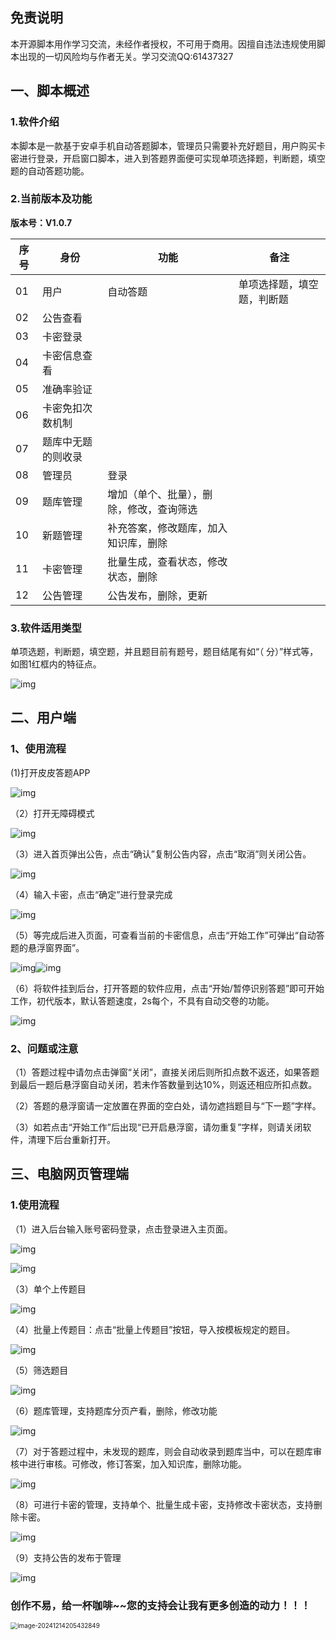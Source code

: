 ## 免责说明

本开源脚本用作学习交流，未经作者授权，不可用于商用。因擅自违法违规使用脚本出现的一切风险均与作者无关。学习交流QQ:61437327

## 一、脚本概述

### 1.软件介绍

本脚本是一款基于安卓手机自动答题脚本，管理员只需要补充好题目，用户购买卡密进行登录，开启窗口脚本，进入到答题界面便可实现单项选择题，判断题，填空题的自动答题功能。

### 2.当前版本及功能

**版本号：V1.0.7**

| 序号 | 身份               | 功能                                     | 备注                       |
| ---- | ------------------ | ---------------------------------------- | -------------------------- |
| 01   | 用户               | 自动答题                                 | 单项选择题，填空题，判断题 |
| 02   | 公告查看           |                                          |                            |
| 03   | 卡密登录           |                                          |                            |
| 04   | 卡密信息查看       |                                          |                            |
| 05   | 准确率验证         |                                          |                            |
| 06   | 卡密免扣次数机制   |                                          |                            |
| 07   | 题库中无题的则收录 |                                          |                            |
| 08   | 管理员             | 登录                                     |                            |
| 09   | 题库管理           | 增加（单个、批量），删除，修改，查询筛选 |                            |
| 10   | 新题管理           | 补充答案，修改题库，加入知识库，删除     |                            |
| 11   | 卡密管理           | 批量生成，查看状态，修改状态，删除       |                            |
| 12   | 公告管理           | 公告发布，删除，更新                     |                            |

### 3.软件适用类型

单项选题，判断题，填空题，并且题目前有题号，题目结尾有如“（ 分）”样式等，如图1红框内的特征点。

![img](README.assets/clip_image002.jpg)

## 二、用户端

### 1、使用流程

(1)打开皮皮答题APP

![img](README.assets/clip_image002-1734180333921.jpg)



（2）打开无障碍模式

![img](README.assets/clip_image004.jpg)

（3）进入首页弹出公告，点击“确认”复制公告内容，点击“取消”则关闭公告。

![img](README.assets/clip_image006.jpg)

（4）输入卡密，点击“确定”进行登录完成

![img](README.assets/clip_image008.jpg)

（5）等完成后进入页面，可查看当前的卡密信息，点击“开始工作”可弹出“自动答题的悬浮窗界面”。

![img](README.assets/clip_image010.jpg)![img](README.assets/clip_image012.jpg)

（6）将软件挂到后台，打开答题的软件应用，点击“开始/暂停识别答题”即可开始工作，初代版本，默认答题速度，2s每个，不具有自动交卷的功能。

![img](README.assets/clip_image013.jpg)

### 2、问题或注意

（1）答题过程中请勿点击弹窗“关闭”，直接关闭后则所扣点数不返还，如果答题到最后一题后悬浮窗自动关闭，若未作答数量到达10%，则返还相应所扣点数。

（2）答题的悬浮窗请一定放置在界面的空白处，请勿遮挡题目与“下一题”字样。

（3）如若点击“开始工作”后出现“已开启悬浮窗，请勿重复”字样，则请关闭软件，清理下后台重新打开。

## 三、电脑网页管理端

### 1.使用流程

（1）进入后台输入账号密码登录，点击登录进入主页面。

![img](README.assets/clip_image015.jpg)

![img](README.assets/clip_image017.jpg)

（3）单个上传题目

![img](README.assets/clip_image019.jpg)

（4）批量上传题目：点击“批量上传题目”按钮，导入按模板规定的题目。

![img](README.assets/clip_image021.jpg)

（5）筛选题目

![img](README.assets/clip_image023.jpg)

（6）题库管理，支持题库分页产看，删除，修改功能

![img](README.assets/clip_image025.jpg)

（7）对于答题过程中，未发现的题库，则会自动收录到题库当中，可以在题库审核中进行审核。可修改，修订答案，加入知识库，删除功能。

![img](README.assets/clip_image027.jpg)

（8）可进行卡密的管理，支持单个、批量生成卡密，支持修改卡密状态，支持删除卡密。

![img](README.assets/clip_image029.jpg)

（9）支持公告的发布于管理

![img](README.assets/clip_image031.jpg)



### 创作不易，给一杯咖啡~~您的支持会让我有更多创造的动力！！！

<img src="README.assets/image-20241214205432849.png" alt="image-20241214205432849" style="zoom:70%;" />